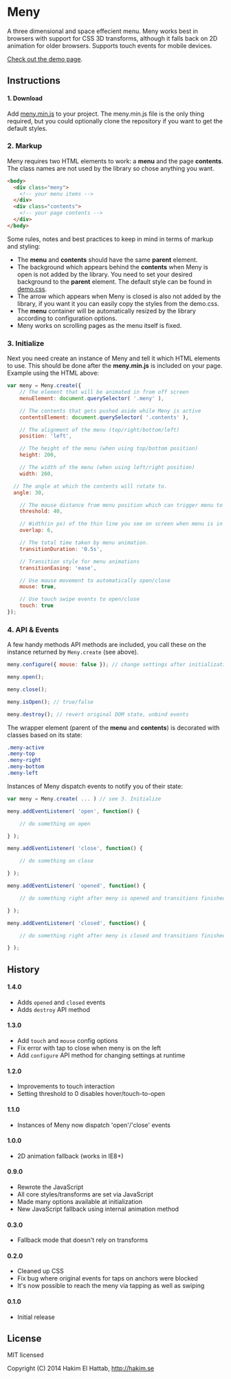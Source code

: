 # Meny

A three dimensional and space effecient menu. Meny works best in browsers with support for CSS 3D transforms, although it falls back on 2D animation for older browsers. Supports touch events for mobile devices.

[Check out the demo page](http://lab.hakim.se/meny/).


## Instructions

#### 1. Download
Add [meny.min.js](https://github.com/hakimel/Meny/blob/master/js/meny.min.js) to your project. The meny.min.js file is the only thing required, but you could optionally clone the repository if you want to get the default styles.

### 2. Markup
Meny requires two HTML elements to work: a **menu** and the page **contents**. The class names are not used by the library so chose anything you want.

```html
<body>
  <div class="meny">
    <!-- your menu items -->
  </div>
  <div class="contents">
    <!-- your page contents -->
  </div>
</body>
```

Some rules, notes and best practices to keep in mind in terms of markup and styling:
- The **menu** and **contents** should have the same **parent** element.
- The background which appears behind the **contents** when Meny is open is not added by the library. You need to set your desired background to the **parent** element. The default style can be found in [demo.css](https://github.com/hakimel/Meny/blob/master/css/demo.css#L23).
- The arrow which appears when Meny is closed is also not added by the library, if you want it you can easily copy the styles from the demo.css.
- The **menu** container will be automatically resized by the library according to configuration options.
- Meny works on scrolling pages as the menu itself is fixed.


### 3. Initialize
Next you need create an instance of Meny and tell it which HTML elements to use. This should be done after the **meny.min.js** is included on your page. Example using the HTML above:

```javascript
var meny = Meny.create({
	// The element that will be animated in from off screen
	menuElement: document.querySelector( '.meny' ),

	// The contents that gets pushed aside while Meny is active
	contentsElement: document.querySelector( '.contents' ),

	// The alignment of the menu (top/right/bottom/left)
	position: 'left',

	// The height of the menu (when using top/bottom position)
	height: 200,

	// The width of the menu (when using left/right position)
	width: 260,

  // The angle at which the contents will rotate to.
  angle: 30,

	// The mouse distance from menu position which can trigger menu to open.
	threshold: 40,

	// Width(in px) of the thin line you see on screen when menu is in closed position.
	overlap: 6,

	// The total time taken by menu animation.
	transitionDuration: '0.5s',

	// Transition style for menu animations
	transitionEasing: 'ease',

	// Use mouse movement to automatically open/close
	mouse: true,

	// Use touch swipe events to open/close
	touch: true
});
```

### 4. API & Events
A few handy methods API methods are included, you call these on the instance returned by ```Meny.create``` (see above).

```javascript
meny.configure({ mouse: false }); // change settings after initialization

meny.open();

meny.close();

meny.isOpen(); // true/false

meny.destroy(); // revert original DOM state, unbind events
```

The wrapper element (parent of the **menu** and **contents**) is decorated with classes based on its state:
```css
.meny-active
.meny-top
.meny-right
.meny-bottom
.meny-left
```

Instances of Meny dispatch events to notify you of their state:

```javascript
var meny = Meny.create( ... ) // see 3. Initialize

meny.addEventListener( 'open', function() {

	// do something on open

} );

meny.addEventListener( 'close', function() {

	// do something on close

} );

meny.addEventListener( 'opened', function() {

	// do something right after meny is opened and transitions finished

} );

meny.addEventListener( 'closed', function() {

	// do something right after meny is closed and transitions finished

} );
```


## History

#### 1.4.0
- Adds `opened` and `closed` events
- Adds `destroy` API method

#### 1.3.0
- Add ```touch``` and ```mouse``` config options
- Fix error with tap to close when meny is on the left
- Add ```configure``` API method for changing settings at runtime

#### 1.2.0
- Improvements to touch interaction
- Setting threshold to 0 disables hover/touch-to-open

#### 1.1.0
- Instances of Meny now dispatch 'open'/'close' events

#### 1.0.0
- 2D animation fallback (works in IE8+)

#### 0.9.0
- Rewrote the JavaScript
- All core styles/transforms are set via JavaScript
- Made many options available at initialization
- New JavaScript fallback using internal animation method

#### 0.3.0
- Fallback mode that doesn't rely on transforms

#### 0.2.0
- Cleaned up CSS
- Fix bug where original events for taps on anchors were blocked
- It's now possible to reach the meny via tapping as well as swiping

#### 0.1.0
- Initial release

## License

MIT licensed

Copyright (C) 2014 Hakim El Hattab, http://hakim.se
